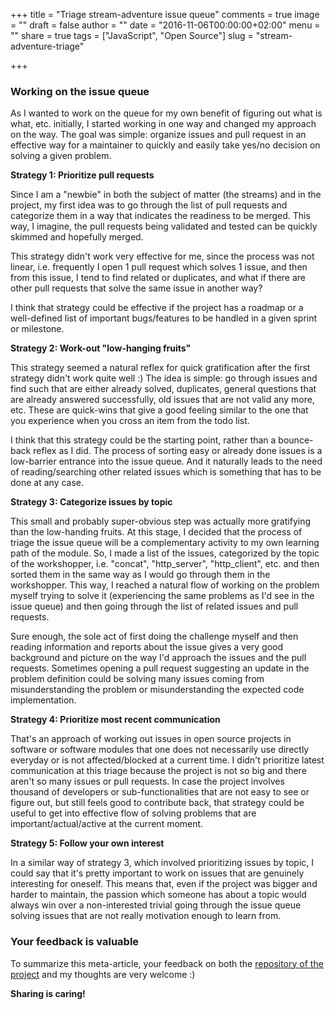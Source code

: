 +++
title = "Triage stream-adventure issue queue"
comments = true
image = ""
draft = false
author = ""
date = "2016-11-06T00:00:00+02:00"
menu = ""
share = true
tags = ["JavaScript", "Open Source"]
slug = "stream-adventure-triage"

+++

### Working on the issue&nbsp;queue

As I wanted to work on the queue for my own benefit of figuring out what is what, etc. initially, I started working in one way and changed my approach on the way. The goal was simple: organize issues and pull request in an effective way for a maintainer to quickly and easily take yes/no decision on solving a given problem.

**Strategy 1: Prioritize pull requests**

Since I am a "newbie" in both the subject of matter (the streams) and in the project, my first idea was to go through the list of pull requests and categorize them in a way that indicates the readiness to be merged. This way, I imagine, the pull requests being validated and tested can be quickly skimmed and hopefully merged.

This strategy didn't work very effective for me, since the process was not linear, i.e. frequently I open 1 pull request which solves 1 issue, and then from this issue, I tend to find related or duplicates, and what if there are other pull requests that solve the same issue in another way?

I think that strategy could be effective if the project has a roadmap or a well-defined list of important bugs/features to be handled in a given sprint or milestone.

**Strategy 2: Work-out "low-hanging fruits"**

This strategy seemed a natural reflex for quick gratification after the first strategy didn't work quite well&nbsp;:) The idea is simple: go through issues and find such that are either already solved, duplicates, general questions that are already answered successfully, old issues that are not valid any more, etc. These are quick-wins that give a good feeling similar to the one that you experience when you cross an item from the todo list.

I think that this strategy could be the starting point, rather than a bounce-back reflex as I did. The process of sorting easy or already done issues is a low-barrier entrance into the issue queue. And it naturally leads to the need of reading/searching other related issues which is something that has to be done at any case.

**Strategy 3: Categorize issues by topic**

This small and probably super-obvious step was actually more gratifying than the low-handing fruits. At this stage, I decided that the process of triage the issue queue will be a complementary activity to my own learning path of the module. So, I made a list of the issues, categorized by the topic of the workshopper, i.e. "concat", "http_server", "http_client", etc. and then sorted them in the same way as I would go through them in the workshopper. This way, I reached a natural flow of working on the problem myself trying to solve it (experiencing the same problems as I'd see in the issue queue) and then going through the list of related issues and pull requests.

Sure enough, the sole act of first doing the challenge myself and then reading information and reports about the issue gives a very good background and picture on the way I'd approach the issues and the pull requests. Sometimes opening a pull request suggesting an update in the problem definition could be solving many issues coming from misunderstanding the problem or misunderstanding the expected code implementation.

**Strategy 4: Prioritize most recent communication**

That's an approach of working out issues in open source projects in software or software modules that one does not necessarily use directly everyday or is not affected/blocked at a current time. I didn't prioritize latest communication at this triage because the project is not so big and there aren't so many issues or pull requests. In case the project involves thousand of developers or sub-functionalities that are not easy to see or figure out, but still feels good to contribute back, that strategy could be useful to get into effective flow of solving problems that are important/actual/active at the current moment.

**Strategy 5: Follow your own interest**

In a similar way of strategy 3, which involved prioritizing issues by topic, I could say that it's pretty important to work on issues that are genuinely interesting for oneself. This means that, even if the project was bigger and harder to maintain, the passion which someone has about a topic would always win over a non-interested trivial going through the issue queue solving issues that are not really motivation enough to learn from.

### Your feedback is&nbsp;valuable

To summarize this meta-article, your feedback on both the [repository of the project][1] and my thoughts are very welcome&nbsp;:)

**Sharing is caring!**

[1]: https://github.com/workshopper/stream-adventure/issues
